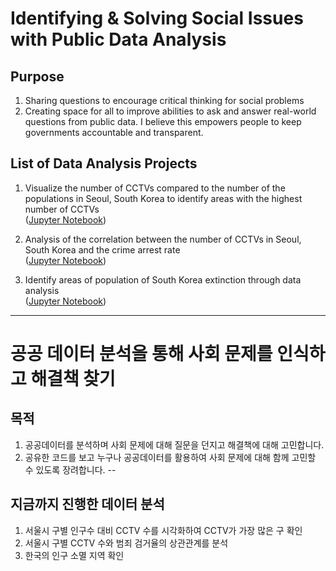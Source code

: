 # Identifying & Solving Social Issues with Public Data Analysis  


## Purpose
1. Sharing questions to encourage critical thinking for social problems  
2. Creating space for all to improve abilities to ask and answer real-world questions from public data. I believe this empowers people to keep governments accountable and transparent.  



## List of Data Analysis Projects  
1. Visualize the number of CCTVs compared to the number of the populations in Seoul, South Korea to identify areas with the highest number of CCTVs  
([Jupyter Notebook](https://github.com/solhong/data_analysis_social_issues/blob/main/01.Data_Analysis_Seoul_CCTV.ipynb))  

2. Analysis of the correlation between the number of CCTVs in Seoul, South Korea and the crime arrest rate  
([Jupyter Notebook](https://github.com/solhong/data_analysis_social_issues/blob/main/02.Data_Analysis_Seoul_Crime.ipynb))  

3. Identify areas of population of South Korea extinction through data analysis  
([Jupyter Notebook](https://github.com/solhong/data_analysis_social_issues/blob/main/03.Data_Analysis_Population.ipynb))  

------


# 공공 데이터 분석을 통해 사회 문제를 인식하고 해결책 찾기

## 목적
1. 공공데이터를 분석하며 사회 문제에 대해 질문을 던지고 해결책에 대해 고민합니다.
2. 공유한 코드를 보고 누구나 공공데이터를 활용하여 사회 문제에 대해 함께 고민할 수 있도록 장려합니다. 
--

## 지금까지 진행한 데이터 분석
1. 서울시 구별 인구수 대비 CCTV 수를 시각화하여 CCTV가 가장 많은 구 확인
2. 서울시 구별 CCTV 수와 범죄 검거율의 상관관계를 분석
3. 한국의 인구 소멸 지역 확인


